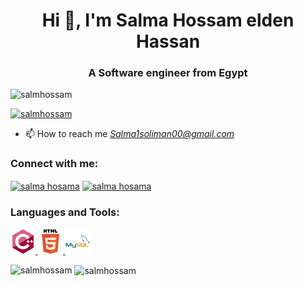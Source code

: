 <h1 align="center">Hi 👋, I'm Salma Hossam elden Hassan</h1>
<h3 align="center">A Software engineer from Egypt</h3>

<p align="left"> <img src="https://komarev.com/ghpvc/?username=salmhossam&label=Profile%20views&color=0e75b6&style=flat" alt="salmhossam" /> </p>

<p align="left"> <a href="https://github.com/ryo-ma/github-profile-trophy"><img src="https://github-profile-trophy.vercel.app/?username=salmhossam" alt="salmhossam" /></a> </p>

- 📫 How to reach me *Salma1soliman00@gmail.com*

<h3 align="left">Connect with me:</h3>
<p align="left">
<a href="https://linkedin.com/in/salma hosama" target="blank"><img align="center" src="https://raw.githubusercontent.com/rahuldkjain/github-profile-readme-generator/master/src/images/icons/Social/linked-in-alt.svg" alt="salma hosama" height="30" width="40" /></a>
<a href="https://fb.com/salma hosama" target="blank"><img align="center" src="https://raw.githubusercontent.com/rahuldkjain/github-profile-readme-generator/master/src/images/icons/Social/facebook.svg" alt="salma hosama" height="30" width="40" /></a>
</p>

<h3 align="left">Languages and Tools:</h3>
<p align="left"> <a href="https://www.w3schools.com/cpp/" target="_blank" rel="noreferrer"> <img src="https://raw.githubusercontent.com/devicons/devicon/master/icons/cplusplus/cplusplus-original.svg" alt="cplusplus" width="40" height="40"/> </a> <a href="https://www.w3.org/html/" target="_blank" rel="noreferrer"> <img src="https://raw.githubusercontent.com/devicons/devicon/master/icons/html5/html5-original-wordmark.svg" alt="html5" width="40" height="40"/> </a> <a href="https://www.mysql.com/" target="_blank" rel="noreferrer"> <img src="https://raw.githubusercontent.com/devicons/devicon/master/icons/mysql/mysql-original-wordmark.svg" alt="mysql" width="40" height="40"/> </a> </p>

<p><img align="left" src="https://github-readme-stats.vercel.app/api/top-langs?username=salmhossam&show_icons=true&locale=en&layout=compact" alt="salmhossam" /></p>

<p>&nbsp;<img align="center" src="https://github-readme-stats.vercel.app/api?username=salmhossam&show_icons=true&locale=en" alt="salmhossam" /></p>
